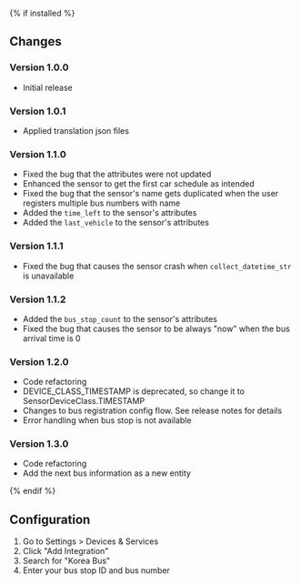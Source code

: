 {% if installed %}
## Changes

### Version 1.0.0
- Initial release

### Version 1.0.1
- Applied translation json files

### Version 1.1.0
- Fixed the bug that the attributes were not updated
- Enhanced the sensor to get the first car schedule as intended
- Fixed the bug that the sensor's name gets duplicated when the user registers multiple bus numbers with name
- Added the `time_left` to the sensor's attributes
- Added the `last_vehicle` to the sensor's attributes

### Version 1.1.1
- Fixed the bug that causes the sensor crash when `collect_datetime_str` is unavailable

### Version 1.1.2
- Added the `bus_stop_count` to the sensor's attributes
- Fixed the bug that causes the sensor to be always "now" when the bus arrival time is 0
 
### Version 1.2.0
- Code refactoring
- DEVICE_CLASS_TIMESTAMP is deprecated, so change it to SensorDeviceClass.TIMESTAMP
- Changes to bus registration config flow. See release notes for details
- Error handling when bus stop is not available

### Version 1.3.0
- Code refactoring
- Add the next bus information as a new entity

{% endif %}

## Configuration

1. Go to Settings > Devices & Services
2. Click "Add Integration"
3. Search for "Korea Bus"
4. Enter your bus stop ID and bus number